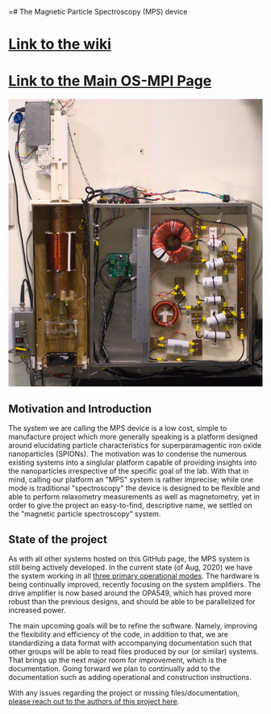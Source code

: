 =# The Magnetic Particle Spectroscopy (MPS) device
# [Link to the wiki](https://github.com/OS-MPI/MPS/wiki)
# [Link to the Main OS-MPI Page](https://os-mpi.github.io/)

<img src="Data_And_Figures/MPS_System_Photo_2.jpg">

## Motivation and Introduction

The system we are calling the MPS device is a low cost, simple to manufacture project which more generally speaking is a platform designed around elucidating particle characteristics for superparamagentic iron oxide nanoparticles (SPIONs). The motivation was to condense the numerous existing systems into a singlular platform capable of providing insights into the nanoparticles irrespective of the specific goal of the lab. With that in mind, calling our platform an "MPS" system is rather imprecise; while one mode is traditional "spectroscopy" the device is designed to be flexible and able to perform relaxometry measurements as well as magnetometry, yet in order to give the project an easy-to-find, descriptive name, we settled on the "magnetic particle spectroscopy" system. 

## State of the project

As with all other systems hosted on this GitHub page, the MPS system is still being actively developed. In the current state (of Aug, 2020) we have the system working in all [three primary operational modes](https://github.com/OS-MPI/MPS/wiki/Modes-of-operation). The hardware is being continually improved, recently focusing on the system amplifiers. The drive amplifier is now based around the OPA549, which has proved more robust than the previous designs, and should be able to be parallelized for increased power.


The main upcoming goals will be to refine the software. Namely, improving the flexibility and efficiency of the code, in addition to that, we are standardizing a data format with accompanying documentation such that other groups will be able to read files produced by our (or similar) systems. That brings up the next major room for improvement, which is the documentation. Going forward we plan to continually add to the documentation such as adding operational and construction instructions.

With any issues regarding the project or missing files/documentation, [please reach out to the authors of this project here](https://github.com/OS-MPI/MPS/wiki/Contact-Us). 




